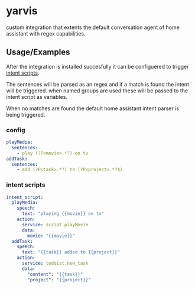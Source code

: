 # yarvis
custom integration that extents the default conversation agent of home assistant with regex capabilities.
## Usage/Examples

After the integration is installed succesfully it can be configuered to trigger [intent scripts](https://www.home-assistant.io/integrations/intent_script).

The sentences will be parsed as an regex and if a match is found the intent will be triggered. when named groups are used these will be passed to the intent script as variables.

When no matches are found the default home assistant intent parser is being triggered. 

### config
```yaml
playMedia:
  sentences:
    - play (?P<movie>.*?) on tv
addTask:
  sentences:
    - add (?P<task>.*?) to (?P<project>.*?$)

```
### intent scripts
```yaml
intent_script:
  playMedia:
    speech:
      text: "playing {{movie}} on tv"
    action:
      service: script.playMovie
      data:
        movie: "{{movie}}"
  addTask:
    speech:
      text: "{{task}} added to {{project}}"
    action:
      service: todoist.new_task
      data:
        "content": "{{task}}"
        "project": "{{project}}"
```
